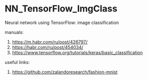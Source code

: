 # NN_TensorFlow_ImgClass
Neural network using TensorFlow: image classification

manuals:
1. https://m.habr.com/ru/post/426797/
2. https://habr.com/ru/post/454034/
3. https://www.tensorflow.org/tutorials/keras/basic_classification

useful links:
1. https://github.com/zalandoresearch/fashion-mnist
